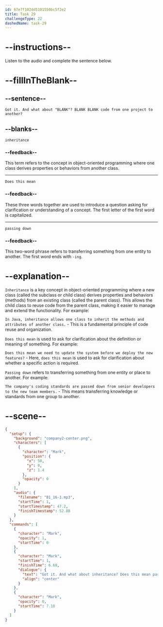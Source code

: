 ```yaml
---
id: 67e7f102dd5101550bc5f2e2
title: Task 29
challengeType: 22
dashedName: task-29
---
```


<!-- (Audio) Mark: Got it. And what about "inheritance"? Does this mean passing down code from one project to another? -->

# --instructions--

Listen to the audio and complete the sentence below.

# --fillInTheBlank--

## --sentence--

`Got it. And what about "BLANK"? BLANK BLANK code from one project to another?`

## --blanks--

`inheritance`

### --feedback--

This term refers to the concept in object-oriented programming where one class derives properties or behaviors from another class.

---

`Does this mean`

### --feedback--

These three words together are used to introduce a question asking for clarification or understanding of a concept. The first letter of the first word is capitalized.

---

`passing down`

### --feedback--

This two-word phrase refers to transferring something from one entity to another. The first word ends with `-ing`.

# --explanation--

`Inheritance` is a key concept in object-oriented programming where a new class (called the subclass or child class) derives properties and behaviors (methods) from an existing class (called the parent class). This allows the child class to reuse code from the parent class, making it easier to manage and extend the functionality. For example:

`In Java, inheritance allows one class to inherit the methods and attributes of another class.` - This is a fundamental principle of code reuse and organization.

`Does this mean` is used to ask for clarification about the definition or meaning of something. For example:

`Does this mean we need to update the system before we deploy the new features?` - Here, `does this mean` is used to ask for clarification about whether a specific action is required.

`Passing down` refers to transferring something from one entity or place to another. For example:

`The company's coding standards are passed down from senior developers to the new team members.` - This means transferring knowledge or standards from one group to another.

# --scene--

```json
{
  "setup": {
    "background": "company2-center.png",
    "characters": [
      {
        "character": "Mark",
        "position": {
          "x": 50,
          "y": 0,
          "z": 1.4
        },
        "opacity": 0
      }
    ],
    "audio": {
      "filename": "B1_16-1.mp3",
      "startTime": 1,
      "startTimestamp": 47.2,
      "finishTimestamp": 52.88
    }
  },
  "commands": [
    {
      "character": "Mark",
      "opacity": 1,
      "startTime": 0
    },
    {
      "character": "Mark",
      "startTime": 1,
      "finishTime": 6.68,
      "dialogue": {
        "text": "Got it. And what about inheritance? Does this mean passing down code from one project to another?",
        "align": "center"
      }
    },
    {
      "character": "Mark",
      "opacity": 0,
      "startTime": 7.18
    }
  ]
}
```
